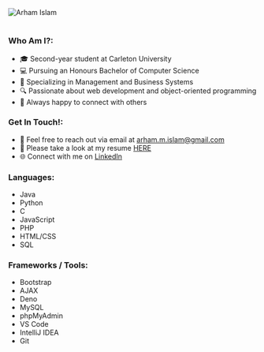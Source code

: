 <!-- Name -->
<img src="https://github.com/arhamislam/arhamislam/assets/109931513/f6f782de-536a-4903-a657-8d5a118b3b27" alt="Arham Islam">
<h1></h1>

<!-- Who Am I? -->
<h3>Who Am I?:</h3>
<ul>
	<li>🎓 Second-year student at Carleton University</li>
	<li>💻 Pursuing an Honours Bachelor of Computer Science</li>
	<li>💼 Specializing in Management and Business Systems</li>
	<li>🔍 Passionate about web development and object-oriented programming</li>
	<li>🤝 Always happy to connect with others</li>
</ul>

<!-- Get In Touch -->
<h3>Get In Touch!:</h3>
<ul>
	<li>📧 Feel free to reach out via email at <a href="mailto:arham.m.islam@gmail.com">arham.m.islam@gmail.com</a></li>
	<li>📄 Please take a look at my resume <a href="https://github.com/arhamislam/resume/blob/main/Arham_Islam_Resume.pdf">HERE</a></li>
	<li>🌐 Connect with me on <a href="https://www.linkedin.com/in/arhamislam/">LinkedIn</a></li>
</ul>

<!-- Languages -->
<h3>Languages:</h3>
<ul>
	<li>Java</li>
	<li>Python</li>
	<li>C</li>
	<li>JavaScript</li>
	<li>PHP</li>
	<li>HTML/CSS</li>
	<li>SQL</li>
</ul>

<!-- Frameworks / Tools -->
<h3>Frameworks / Tools:</h3>
<ul>
	<li>Bootstrap</li>
	<li>AJAX</li>
	<li>Deno</li>
	<li>MySQL</li>
	<li>phpMyAdmin</li>
	<li>VS Code</li>
	<li>IntelliJ IDEA</li>
	<li>Git</li>
</ul>

<!--
	arhamislam/arhamislam is a ✨ special ✨ repository because its `README.md` (this file) appears on your GitHub profile.
	You can click the Preview link to take a look at your changes.
-->

